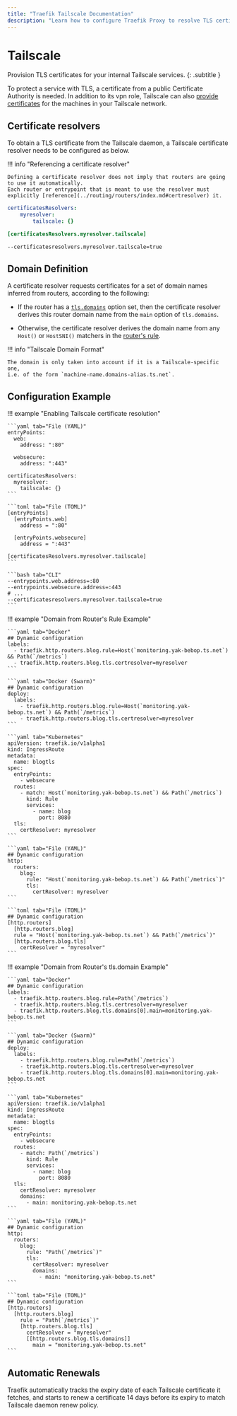 ```yaml
---
title: "Traefik Tailscale Documentation"
description: "Learn how to configure Traefik Proxy to resolve TLS certificates for your Tailscale services. Read the technical documentation."
---
```


# Tailscale

Provision TLS certificates for your internal Tailscale services.
{: .subtitle }

To protect a service with TLS, a certificate from a public Certificate Authority is needed.
In addition to its vpn role, Tailscale can also [provide certificates](https://tailscale.com/kb/1153/enabling-https/) for the machines in your Tailscale network.

## Certificate resolvers

To obtain a TLS certificate from the Tailscale daemon,
a Tailscale certificate resolver needs to be configured as below.

!!! info "Referencing a certificate resolver"

    Defining a certificate resolver does not imply that routers are going to use it automatically.
    Each router or entrypoint that is meant to use the resolver must explicitly [reference](../routing/routers/index.md#certresolver) it.

```yaml tab="File (YAML)"
certificatesResolvers:
    myresolver:
        tailscale: {}
```

```toml tab="File (TOML)"
[certificatesResolvers.myresolver.tailscale]
```

```bash tab="CLI"
--certificatesresolvers.myresolver.tailscale=true
```

## Domain Definition

A certificate resolver requests certificates for a set of domain names inferred from routers, according to the following:

- If the router has a [`tls.domains`](../routing/routers/index.md#domains) option set,
  then the certificate resolver derives this router domain name from the `main` option of `tls.domains`.

- Otherwise, the certificate resolver derives the domain name from any `Host()` or `HostSNI()` matchers
  in the [router's rule](../routing/routers/index.md#rule).

!!! info "Tailscale Domain Format"

    The domain is only taken into account if it is a Tailscale-specific one,
    i.e. of the form `machine-name.domains-alias.ts.net`.

## Configuration Example

!!! example "Enabling Tailscale certificate resolution"

    ```yaml tab="File (YAML)"
    entryPoints:
      web:
        address: ":80"

      websecure:
        address: ":443"

    certificatesResolvers:
      myresolver:
        tailscale: {}
    ```

    ```toml tab="File (TOML)"
    [entryPoints]
      [entryPoints.web]
        address = ":80"

      [entryPoints.websecure]
        address = ":443"

    [certificatesResolvers.myresolver.tailscale]
    ```

    ```bash tab="CLI"
    --entrypoints.web.address=:80
    --entrypoints.websecure.address=:443
    # ...
    --certificatesresolvers.myresolver.tailscale=true
    ```

!!! example "Domain from Router's Rule Example"

    ```yaml tab="Docker"
    ## Dynamic configuration
    labels:
      - traefik.http.routers.blog.rule=Host(`monitoring.yak-bebop.ts.net`) && Path(`/metrics`)
      - traefik.http.routers.blog.tls.certresolver=myresolver
    ```

    ```yaml tab="Docker (Swarm)"
    ## Dynamic configuration
    deploy:
      labels:
        - traefik.http.routers.blog.rule=Host(`monitoring.yak-bebop.ts.net`) && Path(`/metrics`)
        - traefik.http.routers.blog.tls.certresolver=myresolver
    ```

    ```yaml tab="Kubernetes"
    apiVersion: traefik.io/v1alpha1
    kind: IngressRoute
    metadata:
      name: blogtls
    spec:
      entryPoints:
        - websecure
      routes:
        - match: Host(`monitoring.yak-bebop.ts.net`) && Path(`/metrics`)
          kind: Rule
          services:
            - name: blog
              port: 8080
      tls:
        certResolver: myresolver
    ```

    ```yaml tab="File (YAML)"
    ## Dynamic configuration
    http:
      routers:
        blog:
          rule: "Host(`monitoring.yak-bebop.ts.net`) && Path(`/metrics`)"
          tls:
            certResolver: myresolver
    ```

    ```toml tab="File (TOML)"
    ## Dynamic configuration
    [http.routers]
      [http.routers.blog]
      rule = "Host(`monitoring.yak-bebop.ts.net`) && Path(`/metrics`)"
      [http.routers.blog.tls]
        certResolver = "myresolver"
    ```

!!! example "Domain from Router's tls.domain Example"

    ```yaml tab="Docker"
    ## Dynamic configuration
    labels:
      - traefik.http.routers.blog.rule=Path(`/metrics`)
      - traefik.http.routers.blog.tls.certresolver=myresolver
      - traefik.http.routers.blog.tls.domains[0].main=monitoring.yak-bebop.ts.net
    ```

    ```yaml tab="Docker (Swarm)"
    ## Dynamic configuration
    deploy:
      labels:
        - traefik.http.routers.blog.rule=Path(`/metrics`)
        - traefik.http.routers.blog.tls.certresolver=myresolver
        - traefik.http.routers.blog.tls.domains[0].main=monitoring.yak-bebop.ts.net
    ```

    ```yaml tab="Kubernetes"
    apiVersion: traefik.io/v1alpha1
    kind: IngressRoute
    metadata:
      name: blogtls
    spec:
      entryPoints:
        - websecure
      routes:
        - match: Path(`/metrics`)
          kind: Rule
          services:
            - name: blog
              port: 8080
      tls:
        certResolver: myresolver
        domains:
          - main: monitoring.yak-bebop.ts.net
    ```

    ```yaml tab="File (YAML)"
    ## Dynamic configuration
    http:
      routers:
        blog:
          rule: "Path(`/metrics`)"
          tls:
            certResolver: myresolver
            domains:
              - main: "monitoring.yak-bebop.ts.net"
    ```

    ```toml tab="File (TOML)"
    ## Dynamic configuration
    [http.routers]
      [http.routers.blog]
        rule = "Path(`/metrics`)"
        [http.routers.blog.tls]
          certResolver = "myresolver"
          [[http.routers.blog.tls.domains]]
            main = "monitoring.yak-bebop.ts.net"
    ```

## Automatic Renewals

Traefik automatically tracks the expiry date of each Tailscale certificate it fetches,
and starts to renew a certificate 14 days before its expiry to match Tailscale daemon renew policy.
